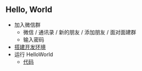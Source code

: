 ## Hello, World
- 加入微信群
	-  微信 / 通讯录 / 新的朋友 / 添加朋友 / 面对面建群
	-  输入密码
- [搭建开发环境](https://github.com/wu-wenxiang/Training-Python-Public/blob/master/doc/Python-Dev-Env.docx)
- 运行 HelloWorld
	- [代码](https://github.com/wu-wenxiang/Training-Python-Public/blob/master/steps/0101-HelloWorld.txt)

